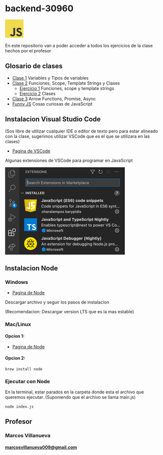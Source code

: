 # backend-30960
<img src="./utils/img/js.png" alt="JS" width="60"/>

En este repositorio van a poder acceder a todos los ejercicios de la clase hechos por el profesor

## Glosario de clases

* [Clase 1](./clase-1) Variables y Tipos de variables
* [Clase 2](./clase-2) Funciones, Scope, Template Strings y Clases
    * [Ejercicio 1](./clase-2/4-ejercicio1) Funciones, scope y template strings
    * [Ejercicio 2](./clase-2/6-ejercicio-2) Clases
* [Clase 3](./clase-3) Arrow Functions, Promise, Async
* [Funny JS](./funny-JS) Cosas curiosas de JavaScript

## Instalacion Visual Studio Code
(Sos libre de utilizar cualquier IDE o editor de 
texto pero para estar alineado con la clase, 
sugerimos utilizar VSCode que es el que se utilizara 
en las clases)

* [Pagina de VSCode](https://code.visualstudio.com/download)

Algunas extensiones de VSCode para programar en JavaScript

![extensions](./utils/img/extensions.png)

## Instalacion Node

### Windows

* [Pagina de Node](https://nodejs.org/es/download/)

Descargar archivo y seguir los pasos de instalacion

(Recomendacion: Descargar version LTS que es la mas estable)

### Mac/Linux

#### Opcion 1:

* [Pagina de Node](https://nodejs.org/es/download/)
 #### Opcion 2:

```shell
brew install node
```

### Ejecutar con Node

En la terminal, estar parados en la carpeta donde esta el 
archivo que queremos ejecutar. (Suponiendo que el archivo
se llama main.js)

```shell
node index.js
```

## Profesor
### Marcos Villanueva
#### marcosvillanueva009@gmail.com